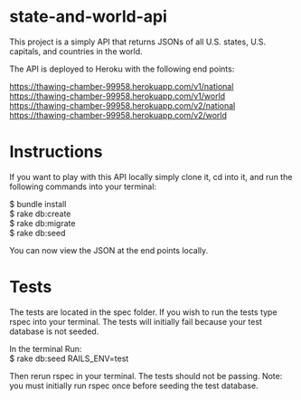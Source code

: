 # state-and-world-api

This project is a simply API that returns JSONs of all U.S. states, U.S. capitals,
and countries in the world.

The API is deployed to Heroku with the following end points:

https://thawing-chamber-99958.herokuapp.com/v1/national <br/>
https://thawing-chamber-99958.herokuapp.com/v1/world <br/>
https://thawing-chamber-99958.herokuapp.com/v2/national <br/>
https://thawing-chamber-99958.herokuapp.com/v2/world <br/>

# Instructions

If you want to play with this API locally simply clone it, cd into it, and run
the following commands into your terminal:

$ bundle install <br/>
$ rake db:create <br/>
$ rake db:migrate <br/>
$ rake db:seed <br/>

You can now view the JSON at the end points locally.

# Tests

The tests are located in the spec folder. If you wish to run the tests
type rspec into your terminal. The tests will initially fail because your test
database is not seeded. <br/>

In the terminal Run: <br/>
$ rake db:seed RAILS_ENV=test </br>

Then rerun rspec in your terminal. The tests should not be passing.
Note: you must initially run rspec once before seeding the test database.
